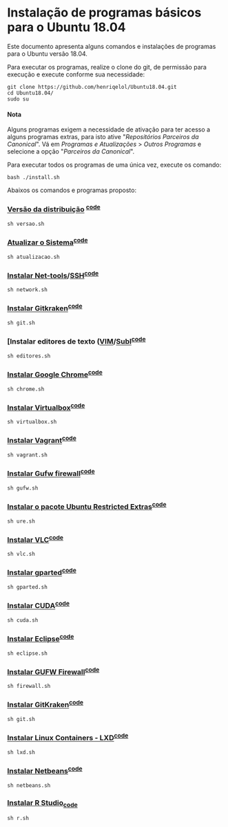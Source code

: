 # Instalação de programas básicos para o Ubuntu 18.04
Este documento apresenta alguns comandos e instalações de programas para o Ubuntu versão 18.04.

Para executar os programas, realize o clone do git, de permissão para execução e execute conforme sua necessidade:
~~~
git clone https://github.com/henriqelol/Ubuntu18.04.git
cd Ubuntu18.04/
sudo su
~~~

#### Nota
Alguns programas exigem a necessidade de ativação para ter acesso a alguns programas extras, para isto ative "*Repositórios Parceiros da Canonical*". Vá em *Programas e Atualizações* > *Outros Programas* e selecione a opção "*Parceiros da Canonical*".

Para executar todos os programas de uma única vez, execute os comando:
~~~
bash ./install.sh
~~~

Abaixos os comandos e programas proposto:

### [Versão da distribuição](https://linuxize.com/post/how-to-check-your-ubuntu-version/) <sup>[code](https://github.com/henriqelol/Ubuntu18.04/blob/master/versao.sh)</sup>
~~~
sh versao.sh
~~~

### [Atualizar o Sistema](https://www.cyberciti.biz/faq/how-do-i-update-ubuntu-linux-softwares/)<sup>[code](https://github.com/henriqelol/Ubuntu18.04/blob/master/atualizacao.sh)</sup>
~~~
sh atualizacao.sh
~~~

### [Instalar Net-tools](https://packages.debian.org/pt-br/sid/net-tools)/[SSH](https://www.ssh.com/ssh/command/)<sup>[code](https://github.com/henriqelol/Ubuntu18.04/blob/master/network.sh)</sup>
~~~
sh network.sh
~~~

### [Instalar Gitkraken](https://www.gitkraken.com/)<sup>[code](https://github.com/henriqelol/Ubuntu18.04/blob/master/git.sh)</sup>
~~~
sh git.sh
~~~

### [Instalar editores de texto ([VIM](https://www.vim.org/)/[Subl](https://www.sublimetext.com/)<sup>[code](https://github.com/henriqelol/Ubuntu18.04/blob/master/editores.sh)</sup>
~~~
sh editores.sh
~~~

### [Instalar Google Chrome](https://www.google.com/chrome/)<sup>[code](https://github.com/henriqelol/Ubuntu18.04/blob/master/chrome.sh)</sup>
~~~
sh chrome.sh
~~~

### [Instalar Virtualbox](https://www.virtualbox.org/)<sup>[code](https://github.com/henriqelol/Ubuntu18.04/blob/master/virtualbox.sh)</sup>
~~~
sh virtualbox.sh
~~~

### [Instalar Vagrant](https://www.vagrantup.com/)<sup>[code](https://github.com/henriqelol/Ubuntu18.04/blob/master/vagrant.sh)</sup>
~~~
sh vagrant.sh
~~~

### [Instalar Gufw firewall](http://www.gufw.org/)<sup>[code](https://github.com/henriqelol/Ubuntu18.04/blob/master/firewall.sh)</sup>
~~~
sh gufw.sh
~~~

### [Instalar o pacote Ubuntu Restricted Extras](https://packages.ubuntu.com/search?keywords=ubuntu-restricted-extras)<sup>[code](https://github.com/henriqelol/Ubuntu18.04/blob/master/ure.sh)</sup>
~~~
sh ure.sh 
~~~

### [Instalar VLC](https://www.videolan.org/)<sup>[code](https://github.com/henriqelol/Ubuntu18.04/blob/master/vlc.sh)</sup>
~~~
sh vlc.sh 
~~~

### [Instalar gparted](https://gparted.org/)<sup>[code](https://github.com/henriqelol/Ubuntu18.04/blob/master/gparted.sh)</sup>
~~~
sh gparted.sh
~~~

### [Instalar CUDA](https://developer.nvidia.com/cuda-zone)<sup>[code](https://github.com/henriqelol/Ubuntu18.04/blob/master/cuda.sh)</sup>
~~~
sh cuda.sh
~~~
### [Instalar Eclipse](https://www.eclipse.org)<sup>[code](https://github.com/henriqelol/Ubuntu18.04/blob/master/eclipse.sh)</sup>
~~~
sh eclipse.sh
~~~
### [Instalar GUFW Firewall](gufw.org/)<sup>[code](https://github.com/henriqelol/Ubuntu18.04/blob/master/firewall.sh)</sup>
~~~
sh firewall.sh
~~~
### [Instalar GitKraken](https://www.gitkraken.com/)<sup>[code](https://github.com/henriqelol/Ubuntu18.04/blob/master/git.sh)</sup>
~~~
sh git.sh
~~~
### [Instalar Linux Containers - LXD](https://linuxcontainers.org/lxd/)<sup>[code](https://github.com/henriqelol/Ubuntu18.04/blob/master/lxd.sh)</sup>
~~~
sh lxd.sh
~~~
### [Instalar Netbeans](https://netbeans.org/)<sup>[code](https://github.com/henriqelol/Ubuntu18.04/blob/master/netbeans.sh)</sup>
~~~
sh netbeans.sh
~~~
### [Instalar R Studio](https://www.rstudio.com)<sub>[code](https://github.com/henriqelol/Ubuntu18.04/blob/master/r.sh)</sub>
~~~
sh r.sh
~~~